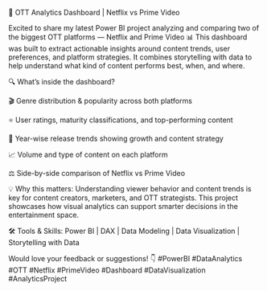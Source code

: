 🎥 OTT Analytics Dashboard | Netflix vs Prime Video

Excited to share my latest Power BI project analyzing and comparing two of the biggest OTT platforms — Netflix and Prime Video 📊
This dashboard was built to extract actionable insights around content trends, user preferences, and platform strategies. It combines storytelling with data to help understand what kind of content performs best, when, and where.

🔍 What’s inside the dashboard?

🎬 Genre distribution & popularity across both platforms

⭐ User ratings, maturity classifications, and top-performing content

📅 Year-wise release trends showing growth and content strategy

📈 Volume and type of content on each platform

⚖️ Side-by-side comparison of Netflix vs Prime Video

💡 Why this matters:
Understanding viewer behavior and content trends is key for content creators, marketers, and OTT strategists. This project showcases how visual analytics can support smarter decisions in the entertainment space.

🛠️ Tools & Skills:
Power BI | DAX | Data Modeling | Data Visualization | Storytelling with Data

Would love your feedback or suggestions! 👇
#PowerBI #DataAnalytics #OTT #Netflix #PrimeVideo #Dashboard #DataVisualization #AnalyticsProject
